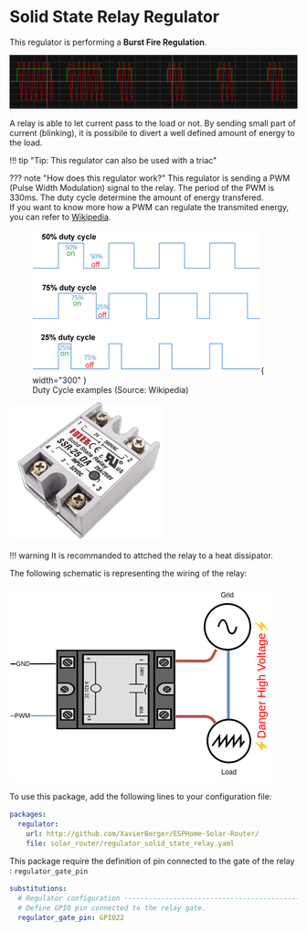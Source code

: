 # Solid State Relay Regulator

This regulator is performing a **Burst Fire Regulation**.

![alt text](images/Regulation_burst_fire.png)

A relay is able to let current pass to the load or not. By sending small part of current (blinking), it is possibile to divert a well defined amount of energy to the load.

!!! tip "Tip: This regulator can also be used with a triac"

??? note "How does this regulator work?"
    This regulator is sending a PWM (Pulse Width Modulation) signal to the relay. The period of the PWM is 330ms. The duty cycle determine the amount of energy transfered.  
    If you want to know more how a PWM can regulate the transmited energy, you can refer to [Wikipedia](https://en.wikipedia.org/wiki/Pulse-width_modulation).  
    <figure markdown="span">
      ![triac function](images/Duty_Cycle_Examples.png){ width="300" } 
      <figcaption>Duty Cycle examples (Source: Wikipedia)</figcaption>
    </figure>

![SSR](images/SSR.png)

!!! warning
    It is recommanded to attched the relay to a heat dissipator.

The following schematic is representing the wiring of the relay:

![relay](images/solid_state_relay.drawio.png)

To use this package, add the following lines to your configuration file:

```yaml linenums="1"
packages:
  regulator:
    url: http://github.com/XavierBerger/ESPHome-Solar-Router/
    file: solar_router/regulator_solid_state_relay.yaml
```

This package require the definition of pin connected to the gate of the relay : `regulator_gate_pin`

```yaml linenums="1"
substitutions:
  # Regulator configuration ------------------------------------------------------
  # Define GPIO pin connected to the relay gate.
  regulator_gate_pin: GPIO22
```